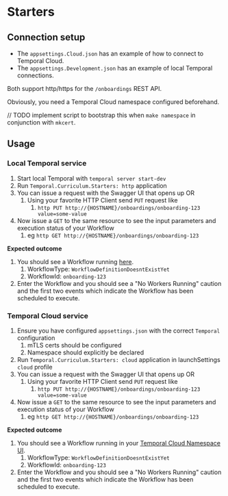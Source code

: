 # Starters

## Connection setup

- The `appsettings.Cloud.json` has an example of how to connect to Temporal Cloud.
- The `appsettings.Development.json` has an example of local Temporal connections.

Both support http/https for the `/onboardings` REST API.

Obviously, you need a Temporal Cloud namespace configured beforehand. 

// TODO implement script to bootstrap this when `make namespace` in conjunction with `mkcert`.

## Usage

### Local Temporal service

1. Start local Temporal with `temporal server start-dev`
2. Run `Temporal.Curriculum.Starters: http` application
3. You can issue a request with the Swagger UI that opens up OR
   1. Using your favorite HTTP Client send `PUT` request like
      1. `http PUT http://{HOSTNAME}/onboardings/onboarding-123 value=some-value`
4. Now issue a `GET` to the same resource to see the input parameters and execution status of your Workflow
   1. eg `http GET http://{HOSTNAME}/onboardings/onboarding-123`

**Expected outcome**

1. You should see a Workflow running  [here](http://localhost:8233/namespaces/default/workflows).
   1. WorkflowType: `WorkflowDefinitionDoesntExistYet`
   2. WorkflowId: `onboarding-123`
2. Enter the Workflow and you should see a "No Workers Running" caution and the first two events which indicate the Workflow has been scheduled to execute.

### Temporal Cloud service

1. Ensure you have configured `appsettings.json` with the correct `Temporal` configuration
   1. mTLS certs should be configured
   2. Namespace should explicitly be declared
2. Run `Temporal.Curriculum.Starters: cloud` application in launchSettings `cloud` profile
3. You can issue a request with the Swagger UI that opens up OR
   1. Using your favorite HTTP Client send `PUT` request like
      1. `http PUT http://{HOSTNAME}/onboardings/onboarding-123 value=some-value`
4. Now issue a `GET` to the same resource to see the input parameters and execution status of your Workflow
   1. eg `http GET http://{HOSTNAME}/onboardings/onboarding-123`

**Expected outcome**

1. You should see a Workflow running in your [Temporal Cloud Namespace UI](https://cloud.temporal.io).
   1. WorkflowType: `WorkflowDefinitionDoesntExistYet`
   2. WorkflowId: `onboarding-123`
2. Enter the Workflow and you should see a "No Workers Running" caution and the first two events which indicate the Workflow has been scheduled to execute.
